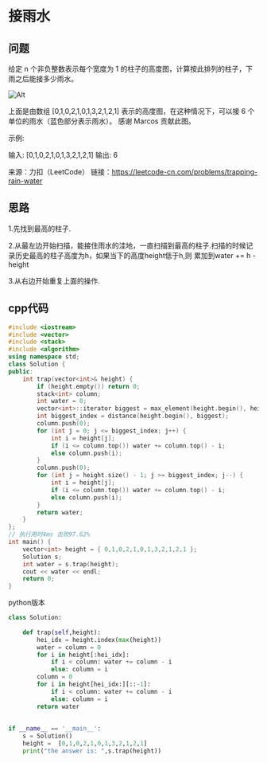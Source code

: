 # 接雨水
## 问题

给定 n 个非负整数表示每个宽度为 1 的柱子的高度图，计算按此排列的柱子，下雨之后能接多少雨水。

![Alt](https://assets.leetcode-cn.com/aliyun-lc-upload/uploads/2018/10/22/rainwatertrap.png)

上面是由数组 [0,1,0,2,1,0,1,3,2,1,2,1] 表示的高度图，在这种情况下，可以接 6 个单位的雨水（蓝色部分表示雨水）。 感谢 Marcos 贡献此图。

示例:

输入: [0,1,0,2,1,0,1,3,2,1,2,1]
输出: 6

来源：力扣（LeetCode）
链接：https://leetcode-cn.com/problems/trapping-rain-water

## 思路

1.先找到最高的柱子.

2.从最左边开始扫描，能接住雨水的洼地，一直扫描到最高的柱子.扫描的时候记录历史最高的柱子高度为h，如果当下的高度height低于h,则
累加到water += h - height

3.从右边开始重复上面的操作.

## cpp代码

```cpp
#include <iostream>
#include <vector>
#include <stack>
#include <algorithm>
using namespace std;
class Solution {
public:
	int trap(vector<int>& height) {
		if (height.empty()) return 0;
		stack<int> column;
		int water = 0;
		vector<int>::iterator biggest = max_element(height.begin(), height.end());
		int biggest_index = distance(height.begin(), biggest);
		column.push(0);
		for (int j = 0; j <= biggest_index; j++) {
			int i = height[j];
			if (i <= column.top()) water += column.top() - i;
			else column.push(i);
		}
		column.push(0);
		for (int j = height.size() - 1; j >= biggest_index; j--) {
			int i = height[j];
			if (i <= column.top()) water += column.top() - i;
			else column.push(i);
		}
		return water;
	}
};
// 执行用时4ms 击败97.62% 
int main() {
	vector<int> height = { 0,1,0,2,1,0,1,3,2,1,2,1 };
	Solution s;
	int water = s.trap(height);
	cout << water << endl;
	return 0;
}
```
python版本
```python
class Solution:
    
    def trap(self,height):
        hei_idx = height.index(max(height))
        water = column = 0
        for i in height[:hei_idx]:
            if i < column: water += column - i
            else: column = i
        column = 0
        for i in height[hei_idx:][::-1]:
            if i < column: water += column - i
            else: column = i
        return water
        
    
if __name__ == '__main__':
    s = Solution()
    height =  [0,1,0,2,1,0,1,3,2,1,2,1]
    print("the answer is: ",s.trap(height))
```
